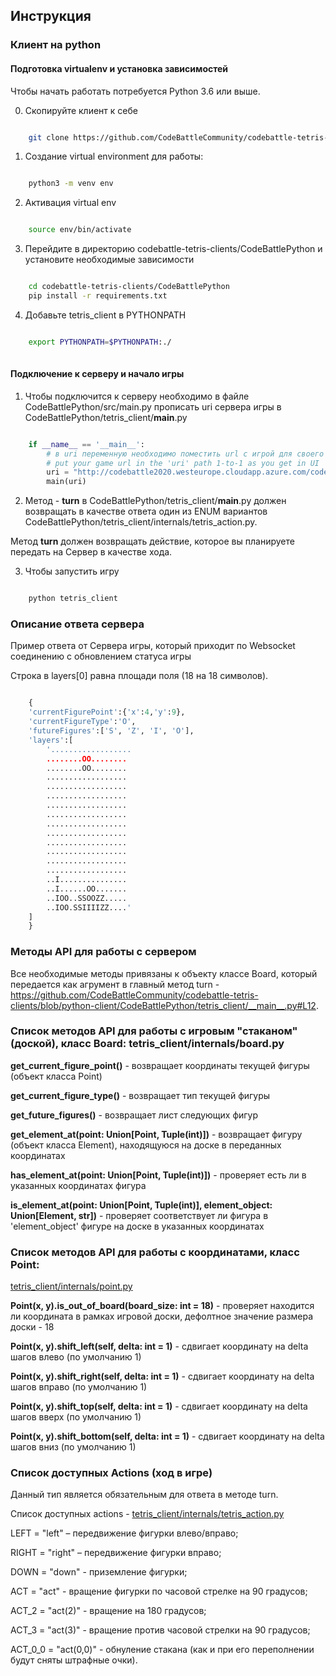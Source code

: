 ﻿## Инструкция

### Клиент на python


#### Подготовка virtualenv и установка зависимостей
Чтобы начать работать потребуется Python 3.6 или выше. 

0. Скопируйте клиент к себе

```bash

    git clone https://github.com/CodeBattleCommunity/codebattle-tetris-clients.git 

```

1. Создание virtual environment для работы:

```bash

    python3 -m venv env

```

2. Активация virtual env 
```bash

    source env/bin/activate

```

3. Перейдите в директорию codebattle-tetris-clients/CodeBattlePython и установите необходимые зависимости

```bash

    cd codebattle-tetris-clients/CodeBattlePython
    pip install -r requirements.txt


```


4. Добавьте tetris_client в PYTHONPATH

```bash

    export PYTHONPATH=$PYTHONPATH:./
    
```

#### Подключение к серверу и начало игры

1. Чтобы подключится к серверу необходимо в файле CodeBattlePython/src/main.py прописать uri сервера игры в CodeBattlePython/tetris_client/__main__.py

```python

    if __name__ == '__main__':
        # в uri переменную необходимо поместить url с игрой для своего пользователя
        # put your game url in the 'uri' path 1-to-1 as you get in UI 
        uri = "http://codebattle2020.westeurope.cloudapp.azure.com/codenjoy-contest/board/player/9r84saxen4c3whdvqfhx?code=3106303325539433635&gameName=tetris"
        main(uri)

```

2. Метод - **turn** в CodeBattlePython/tetris_client/__main__.py должен возвращать в качестве ответа
один из ENUM вариантов CodeBattlePython/tetris_client/internals/tetris_action.py. 

Метод **turn** должен возвращать действие, которое вы планируете передать на Сервер в качестве хода. 


3. Чтобы запустить игру

```bash

    python tetris_client

```

### Описание ответа сервера 

Пример ответа от Сервера игры, который приходит по Websocket соединению c обновлением статуса игры

Строка в layers[0] равна площади поля (18 на 18 символов).


```python

    {
    'currentFigurePoint':{'x':4,'y':9},
    'currentFigureType':'O',
    'futureFigures':['S', 'Z', 'I', 'O'],
    'layers':[
        '..................
        ........OO........
        ........OO........
        ..................
        ..................
        ..................
        ..................
        ..................
        ..................
        ..................
        ..................
        ..................
        ..................
        ..................
        ..I...............
        ..I......OO.......
        ..IOO..SSOOZZ.....
        ..IOO.SSIIIIZZ....'
    ]
    }

```

### Методы API для работы с сервером

Все необходимые методы привязаны к объекту классе Board, который передается как агрумент в главный метод turn - https://github.com/CodeBattleCommunity/codebattle-tetris-clients/blob/python-client/CodeBattlePython/tetris_client/__main__.py#L12.


### Список методов API для работы с игровым "стаканом" (доской), класс Board: tetris_client/internals/board.py

**get_current_figure_point()** - возвращает координаты текущей фигуры (объект класса Point)

**get_current_figure_type()** - возвращает тип текущей фигуры

**get_future_figures()** - возвращает лист следующих фигур

**get_element_at(point: Union[Point, Tuple(int)])** - возвращает фигуру (объект класса Element), находящуюся на доске в переданных координатах

**has_element_at(point: Union[Point, Tuple(int)])** - проверяет есть ли в указанных координатах фигура

**is_element_at(point: Union[Point, Tuple(int)], element_object: Union[Element, str])** - проверяет соответствует ли фигура в 'element_object' фигуре на доске в указанных координатах


### Список методов API для работы с координатами, класс Point: 

[tetris_client/internals/point.py](tetris_client/internals/point.py)

**Point(x, y).is_out_of_board(board_size: int = 18)**  - проверяет находится ли координата в рамках игровой доски, дефолтное значение размера доски - 18 

**Point(x, y).shift_left(self, delta: int = 1)** - сдвигает координату на delta шагов влево (по умолчанию 1)

**Point(x, y).shift_right(self, delta: int = 1)** - сдвигает координату на delta шагов вправо (по умолчанию 1)

**Point(x, y).shift_top(self, delta: int = 1)** - сдвигает координату на delta шагов вверх (по умолчанию 1)

**Point(x, y).shift_bottom(self, delta: int = 1)** - сдвигает координату на delta шагов вниз (по умолчанию 1)



### Список доступных Actions (ход в игре)
Данный тип является обязательным для ответа в методе turn.

Список доступных actions - [tetris_client/internals/tetris_action.py](tetris_client/internals/tetris_action.py) 

LEFT = "left" – передвижение фигурки влево/вправо;

RIGHT = "right" – передвижение фигурки вправо;

DOWN = "down" - приземление фигурки;

ACT = "act" - вращение фигурки по часовой стрелке на 90 градусов;

ACT_2 = "act(2)" - вращение на 180 градусов;

ACT_3 = "act(3)" - вращение против часовой стрелки на 90 градусов;

ACT_0_0 = "act(0,0)" - обнуление стакана (как и при его переполнении будут сняты штрафные очки).


